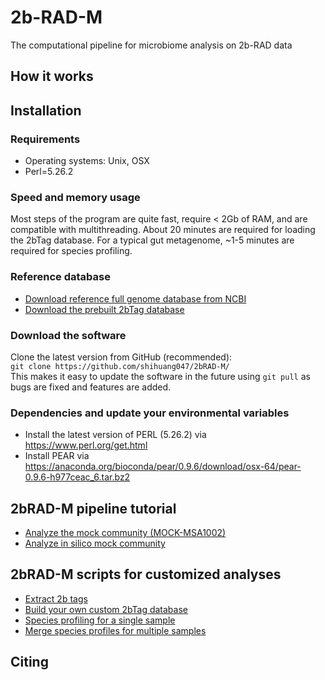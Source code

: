 # 2b-RAD-M
The computational pipeline for microbiome analysis on 2b-RAD data

## How it works
 
## Installation
 ### Requirements
 * Operating systems: Unix, OSX
 * Perl=5.26.2
 ### Speed and memory usage
 Most steps of the program are quite fast, require < 2Gb of RAM, and are compatible with multithreading. About 20 minutes are required for loading the 2bTag     database. For a typical gut metagenome, ~1-5 minutes are required for species profiling.
 ### Reference database
 * [Download reference full genome database from NCBI](docs/ref_db.md) 
 * [Download the prebuilt 2bTag database](docs/2bTag_db.md)
 ### Download the software
 Clone the latest version from GitHub (recommended):  
`git clone https://github.com/shihuang047/2bRAD-M/`  
 This makes it easy to update the software in the future using `git pull` as bugs are fixed and features are added.

 ### Dependencies and update your environmental variables
 * Install the latest version of PERL (5.26.2) via https://www.perl.org/get.html
 * Install PEAR via https://anaconda.org/bioconda/pear/0.9.6/download/osx-64/pear-0.9.6-h977ceac_6.tar.bz2
 
## 2bRAD-M pipeline tutorial
 * [Analyze the mock community (MOCK-MSA1002)](docs/analyze_mock.md)
 * [Analyze in silico mock community](docs/snp_diversity.md)
 
## 2bRAD-M scripts for customized analyses 
 * [Extract 2b tags](docs/extract_2b.md)
 * [Build your own custom 2bTag database](docs/build_db.md)
 * [Species profiling for a single sample](doc/profile_single_sample.md)
 * [Merge species profiles for multiple samples](doc/profile_single_sample.md)
 
## Citing

